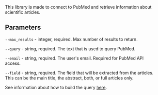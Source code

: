 This library is made to connect to PubMed and retrieve information about scientific articles.
## Parameters
```--max_results``` - integer, required. Max number of results to return.

```--query``` - string, required. The text that is used to query PubMed.

```--email``` - string, required. The user's email. Required for PubMed API access.

```--field``` - string, required. The field that will be extracted from the articles. This can be the main title, the abstract, both, or full articles only. 

See information about how to build the query [here](https://dataguide.nlm.nih.gov/classes/edirect-for-pubmed/samplecode1.html#esearch).







